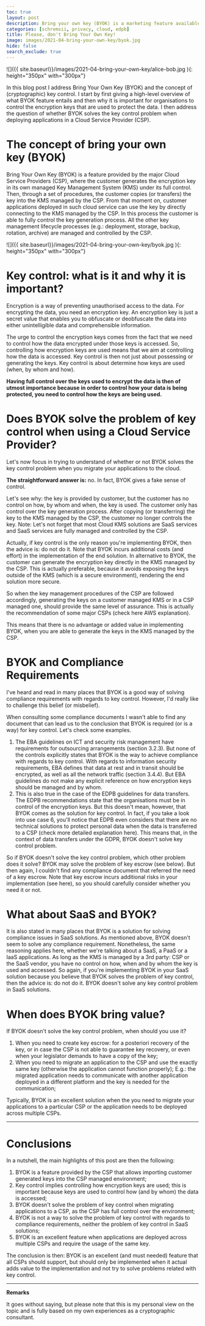 ```yaml
---
toc: true
layout: post
description: Bring your own key (BYOK) is a marketing feature available in most of the public cloud providers to enable the customers to use encryption keys generated by the customer.
categories: [schremsii, privacy, cloud, edpb]
title: Please, don't Bring Your Own Key!
image: images/2021-04-bring-your-own-key/byok.jpg
hide: false
search_exclude: true
---
```


![]({{ site.baseurl}}/images/2021-04-bring-your-own-key/alice-bob.jpg ){: height="350px" with="300px"}


In this blog post I address Bring Your Own Key (BYOK) and the concept of (cryptographic) key control. I start by first giving a high-level overview of what BYOK feature entails and then why it is important for organisations to control the encryption keys that are used to protect the data. I then address the question of whether BYOK solves the key control problem when deploying applications in a Cloud Service Provider (CSP).


# The concept of bring your own key (BYOK)
Bring Your Own Key (BYOK) is a feature provided by the major Cloud Service Providers (CSP), where the customer generates the encryption key in its own managed Key Management System (KMS) under its full control. Then, through a set of procedures, the customer copies (or transfers) the key into the KMS managed by the CSP. From that moment on, customer applications deployed in such cloud service can use the key by directly connecting to the KMS managed by the CSP.
In this process the customer is able to fully control the key generation process. All the other key management lifecycle processes (e.g.: deployment, storage, backup, rotation, archive) are managed and controlled by the CSP.

![]({{ site.baseurl}}/images/2021-04-bring-your-own-key/byok.jpg ){: height="350px" with="300px"}


# Key control: what is it and why it is important?
Encryption is a way of preventing unauthorised access to the data. For encrypting the data, you need an encryption key.
An encryption key is just a secret value that enables you to obfuscate or deobfuscate the data into either unintelligible data and comprehensible information.

The urge to control the encryption keys comes from the fact that we need to control how the data encrypted under those keys is accessed. So, controlling how encryption keys are used means that we aim at controlling how the data is accessed.
Key control is then not just about possessing or generating the keys. Key control is about determine how keys are used (when, by whom and how).

**Having full control over the keys used to encrypt the data is then of utmost importance because in order to control how your data is being protected, you need to control how the keys are being used.**

# Does BYOK solve the problem of key control when using a Cloud Service Provider?
Let's now focus in trying to understand of whether or not BYOK solves the key control problem when you migrate your applications to the cloud.

**The straightforward answer is:** no. In fact, BYOK gives a fake sense of control.

Let's see why: the key is provided by customer, but the customer has no control on how, by whom and when, the key is used. The customer only has control over the key generation process. After copying (or transferring) the key to the KMS managed by the CSP, the customer no longer controls the key.
Note: Let's not forget that most Cloud KMS solutions are SaaS services and SaaS services are fully managed and controlled by the CSP.

Actually, if key control is the only reason you're implementing BYOK, then the advice is: do not do it. Note that BYOK incurs additional costs (and effort) in the implementation of the end solution. In alternative to BYOK, the customer can generate the encryption key directly in the KMS managed by the CSP. This is actually preferable, because it avoids exposing the keys outside of the KMS (which is a secure environment), rendering the end solution more secure.

So when the key management procedures of the CSP are followed accordingly, generating the keys on a customer managed KMS or in a CSP managed one, should provide the same level of assurance. This is actually the recommendation of some major CSPs (check here AWS explanation).

This means that there is no advantage or added value in implementing BYOK, when you are able to generate the keys in the KMS managed by the CSP.

# BYOK and Compliance Requirements
I've heard and read in many places that BYOK is a good way of solving compliance requirements with regards to key control. However, I'd really like to challenge this belief (or misbelief).

When consulting some compliance documents I wasn't able to find any document that can lead us to the conclusion that BYOK is required (or is a way) for key control. Let's check some examples.
1. The EBA guidelines on ICT and security risk management have requirements for outsourcing arrangements (section 3.2.3). But none of the controls explicitly states that BYOK is the way to achieve compliance with regards to key control. With regards to information security requirements, EBA defines that data at rest and in transit should be encrypted, as well as all the network traffic (section 3.4.4). But EBA guidelines do not make any explicit reference on how encryption keys should be managed and by whom.
2. This is also true in the case of the EDPB guidelines for data transfers. The EDPB recommendations state that the organisations must be in control of the encryption keys. But this doesn't mean, however, that BYOK comes as the solution for key control. In fact, if you take a look into use case 6, you'll notice that EDPB even considers that there are no technical solutions to protect personal data when the data is transferred to a CSP (check more detailed explanation here). This means that, in the context of data transfers under the GDPR, BYOK doesn't solve key control problem.

So if BYOK doesn't solve the key control problem, which other problem does it solve? BYOK may solve the problem of key escrow (see below). But then again, I couldn't find any compliance document that referred the need of a key escrow. Note that key escrow incurs additional risks in your implementation (see here), so you should carefully consider whether you need it or not.

# What about SaaS and BYOK?
It is also stated in many places that BYOK is a solution for solving compliance issues in SaaS solutions. As mentioned above, BYOK doesn't seem to solve any compliance requirement. Nonetheless, the same reasoning applies here, whether we're talking about a SaaS, a PaaS or a IaaS applications. As long as the KMS is managed by a 3rd party: CSP or the SaaS vendor, you have no control on how, when and by whom the key is used and accessed.
So again, if you're implementing BYOK in your SaaS solution because you believe that BYOK solves the problem of key control, then the advice is: do not do it. BYOK doesn't solve any key control problem in SaaS solutions.


# When does BYOK bring value?
If BYOK doesn't solve the key control problem, when should you use it?
1. When you need to create key escrow: for a posteriori recovery of the key, or in case the CSP is not able to guarantee key recovery, or even when your legislator demands to have a copy of the key;
2. When you need to migrate an application to the CSP and use the exactly same key (otherwise the application cannot function properly); E.g.: the migrated application needs to communicate with another application deployed in a different platform and the key is needed for the communication;

Typically, BYOK is an excellent solution when the you need to migrate your applications to a particular CSP or the application needs to be deployed across multiple CSPs.

---

# Conclusions
In a nutshell, the main highlights of this post are then the following:
1. BYOK is a feature provided by the CSP that allows importing customer generated keys into the CSP managed environment;
2. Key control implies controlling how encryption keys are used; this is important because keys are used to control how (and by whom) the data is accessed;
3. BYOK doesn't solve the problem of key control when migrating applications to a CSP, as the CSP has full control over the environment;
4. BYOK is not a way to solve the problem of key control with regards to compliance requirements, neither the problem of key control in SaaS solutions;
5. BYOK is an excellent feature when applications are deployed across multiple CSPs and require the usage of the same key.

The conclusion is then: BYOK is an excellent (and must needed) feature that all CSPs should support, but should only be implemented when it actual adds value to the implementation and not try to solve problems related with key control.

---

**Remarks**

It goes without saying, but please note that this is my personal view on the topic and is fully based on my own experiences as a cryptographic consultant.